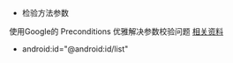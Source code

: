 


- 检验方法参数

使用Google的 Preconditions 优雅解决参数校验问题 [相关资料](http://www.cnblogs.com/peida/p/guava_preconditions.html)

- android:id="@android:id/list"

